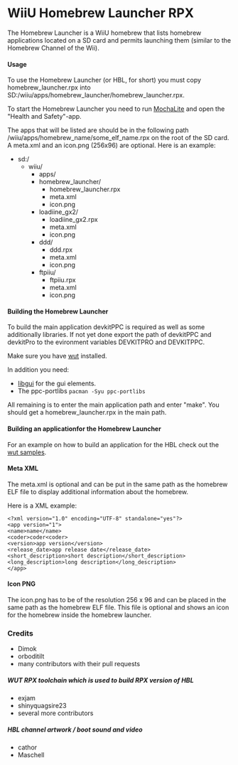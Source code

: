 # WiiU Homebrew Launcher RPX

The Homebrew Launcher is a WiiU homebrew that lists homebrew applications located on a SD card and permits launching them (similar to the Homebrew Channel of the Wii).

#### Usage

To use the Homebrew Launcher (or HBL, for short) you must copy homebrew_launcher.rpx into SD:/wiiu/apps/homebrew_launcher/homebrew_launcher.rpx.

To start the Homebrew Launcher you need to run [MochaLite](https://github.com/wiiu-env/MochaLite) and open the "Health and Safety"-app.

The apps that will be listed are should be in the following path /wiiu/apps/homebrew_name/some_elf_name.rpx on the root of the SD card. A meta.xml and an icon.png (256x96) are optional. Here is an example:

- sd:/
  - wiiu/
    - apps/
     - homebrew_launcher/
        - homebrew_launcher.rpx
        - meta.xml
        - icon.png
     - loadiine_gx2/
       - loadiine_gx2.rpx
       - meta.xml
       - icon.png
     - ddd/
       - ddd.rpx
       - meta.xml
       - icon.png
     - ftpiiu/
       - ftpiiu.rpx
       - meta.xml
       - icon.png

#### Building the Homebrew Launcher
To build the main application devkitPPC is required as well as some additionally libraries. If not yet done export the path of devkitPPC and devkitPro to the evironment variables DEVKITPRO and DEVKITPPC. 

Make sure you have [wut](https://github.com/devkitPro/wut/) installed.

In addition you need: 
- [libgui](https://github.com/wiiu-env/libgui) for the gui elements.
- The ppc-portlibs `pacman -Syu ppc-portlibs`

All remaining is to enter the main application path and enter "make". You should get a homebrew_launcher.rpx in the main path.

#### Building an applicationfor the Homebrew Launcher 
For an example on how to build an application for the HBL check out the [wut samples](https://github.com/devkitPro/wut/tree/master/samples).

#### Meta XML

The meta.xml is optional and can be put in the same path as the homebrew ELF file to display additional information about the homebrew.

Here is a XML example:

    <?xml version="1.0" encoding="UTF-8" standalone="yes"?>
    <app version="1">
    <name>name</name>
    <coder>coder<coder>
    <version>app version</version>
    <release_date>app release date</release_date>
    <short_description>short description</short_description> 
    <long_description>long description</long_description> 
    </app>

#### Icon PNG
The icon.png has to be of the resolution 256 x 96 and can be placed in the same path as the homebrew ELF file. This file is optional and shows an icon for the homebrew inside the homebrew launcher.

### Credits
* Dimok
* orboditilt
* many contributors with their pull requests

##### WUT RPX toolchain which is used to build RPX version of HBL
* exjam
* shinyquagsire23
* several more contributors

##### HBL channel artwork / boot sound and video
* cathor
* Maschell
